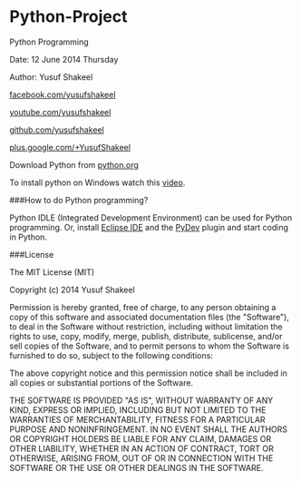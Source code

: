 Python-Project
==============

Python Programming

Date: 12 June 2014 Thursday

Author: Yusuf Shakeel

[facebook.com/yusufshakeel](https://www.facebook.com/yusufshakeel)

[youtube.com/yusufshakeel](https://www.youtube.com/yusufshakeel)

[github.com/yusufshakeel](https://www.github.com/yusufshakeel)

[plus.google.com/+YusufShakeel](https://plus.google.com/+YusufShakeel/posts)



Download Python from [python.org](https://www.python.org)

To install python on Windows watch this [video](http://www.youtube.com/watch?v=C9-SrDDHiN4&list=UUaqGoweuUdGFGEJA3fl6slg).


###How to do Python programming?

Python IDLE (Integrated Development Environment) can be used for Python programming. Or, install [Eclipse IDE](http://www.eclipse.org/) and the [PyDev](http://pydev.org/) plugin and start coding in Python.

    
###License

The MIT License (MIT)

Copyright (c) 2014 Yusuf Shakeel

Permission is hereby granted, free of charge, to any person obtaining a copy
of this software and associated documentation files (the "Software"), to deal
in the Software without restriction, including without limitation the rights
to use, copy, modify, merge, publish, distribute, sublicense, and/or sell
copies of the Software, and to permit persons to whom the Software is
furnished to do so, subject to the following conditions:

The above copyright notice and this permission notice shall be included in all
copies or substantial portions of the Software.

THE SOFTWARE IS PROVIDED "AS IS", WITHOUT WARRANTY OF ANY KIND, EXPRESS OR
IMPLIED, INCLUDING BUT NOT LIMITED TO THE WARRANTIES OF MERCHANTABILITY,
FITNESS FOR A PARTICULAR PURPOSE AND NONINFRINGEMENT. IN NO EVENT SHALL THE
AUTHORS OR COPYRIGHT HOLDERS BE LIABLE FOR ANY CLAIM, DAMAGES OR OTHER
LIABILITY, WHETHER IN AN ACTION OF CONTRACT, TORT OR OTHERWISE, ARISING FROM,
OUT OF OR IN CONNECTION WITH THE SOFTWARE OR THE USE OR OTHER DEALINGS IN THE
SOFTWARE.

